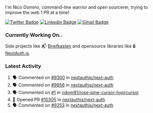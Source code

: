 
I'm Nico Domino, command-line warrior and open sourcerer, trying to improve the web 1 PR at a time!

[![Twitter Badge](https://img.shields.io/badge/-@ndom91-1ca0f1?style=flat-square&labelColor=1ca0f1&logo=twitter&logoColor=white&link=https://twitter.com/ndom91)](https://twitter.com/ndom91) [![Linkedin Badge](https://img.shields.io/badge/-ndom91-blue?style=flat-square&logo=Linkedin&logoColor=white&link=https://www.linkedin.com/in/ndom91/)](https://www.linkedin.com/in/ndom91/) [![Gmail Badge](https://img.shields.io/badge/-yo@ndo.dev-c14438?style=flat-square&logo=mail.ru&logoColor=white&link=mailto:yo@ndo.dev)](mailto:yo@ndo.dev)

### Currently Working On..

Side projects like 📬 [Briefkasten](https://briefkastenhq.com) and opensource libraries like 🔒 [NextAuth.js](https://github.com/nextauthjs/next-auth).

<!--START_SECTION_PROFILE_VIEWS:readme-info-->
<!--END_SECTION_PROFILE_VIEWS:readme-info-->

<!--START_SECTION_DAILY_COMMIT:readme-info-->
<!--END_SECTION_DAILY_COMMIT:readme-info-->

<!--START_SECTION_WEEKLY_COMMIT:readme-info-->
<!--END_SECTION_WEEKLY_COMMIT:readme-info-->

### Latest Activity

<!--START_SECTION:activity-->
1. 🗣 Commented on [#9300](https://github.com/nextauthjs/next-auth/issues/9300#issuecomment-1997134700) in [nextauthjs/next-auth](https://github.com/nextauthjs/next-auth)
2. 🗣 Commented on [#9856](https://github.com/nextauthjs/next-auth/pull/9856#issuecomment-1997128535) in [nextauthjs/next-auth](https://github.com/nextauthjs/next-auth)
3. 🗣 Commented on [#1](https://github.com/ndom91/rose-pine-cursor-hyprcursor/issues/1#issuecomment-1997112051) in [ndom91/rose-pine-cursor-hyprcursor](https://github.com/ndom91/rose-pine-cursor-hyprcursor)
4. 💪 Opened PR [#10305](https://github.com/nextauthjs/next-auth/pull/10305) in [nextauthjs/next-auth](https://github.com/nextauthjs/next-auth)
5. 🗣 Commented on [#9253](https://github.com/nextauthjs/next-auth/issues/9253#issuecomment-1995820413) in [nextauthjs/next-auth](https://github.com/nextauthjs/next-auth)
<!--END_SECTION:activity-->
